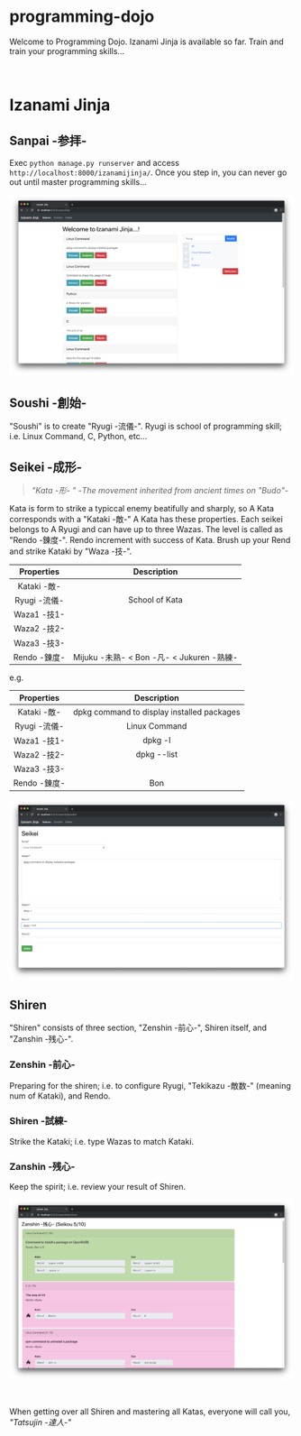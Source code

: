 # programming-dojo
Welcome to Programming Dojo.
Izanami Jinja is available so far.
Train and train your programming skills...

<br>

# Izanami Jinja

## Sanpai -参拝-
Exec `python manage.py runserver` and access `http://localhost:8000/izanamijinja/`.
Once you step in, you can never go out until master programming skills...

![seimon](images/seimon.png)

## Soushi -創始-
"Soushi" is to create "Ryugi -流儀-".
Ryugi is school of programming skill; i.e. Linux Command, C, Python, etc...

## Seikei -成形-
> *"Kata -形- " -The movement inherited from ancient times on "Budo"-*

Kata is form to strike a typiccal enemy beatifully and sharply, so A Kata corresponds with a "Kataki -敵-"
A Kata has these properties.
Each seikei belongs to A Ryugi and can have up to three Wazas.
The level is called as "Rendo -錬度-".
Rendo increment with success of Kata.
Brush up your Rend and strike Kataki by "Waza -技-".

|Properties|Description|
|:--:|:--:|
|Kataki -敵-||
|Ryugi -流儀-|School of Kata|
|Waza1 -技1-||
|Waza2 -技2-||
|Waza3 -技3-||
|Rendo -錬度-|Mijuku -未熟- < Bon -凡- < Jukuren -熟練-|

e.g.

|Properties|Description|
|:--:|:--:|
|Kataki -敵-|dpkg command to display installed packages|
|Ryugi -流儀-|Linux Command|
|Waza1 -技1-|dpkg -l|
|Waza2 -技2-|dpkg --list|
|Waza3 -技3-||
|Rendo -錬度-|Bon|

![seikei.png](images/seikei.png)

## Shiren
"Shiren" consists of three section, "Zenshin -前心-", Shiren itself, and "Zanshin -残心-".
  
### Zenshin -前心-
Preparing for the shiren; i.e. to configure Ryugi, "Tekikazu -敵数-" (meaning num of Kataki), and Rendo.

### Shiren -試練-
Strike the Kataki; i.e. type Wazas to match Kataki.

### Zanshin -残心-
Keep the spirit; i.e. review your result of Shiren.

![zanshin](images/zanshin.png)

<br>

When getting over all Shiren and mastering all Katas, everyone will call you, *"Tatsujin -達人-"*